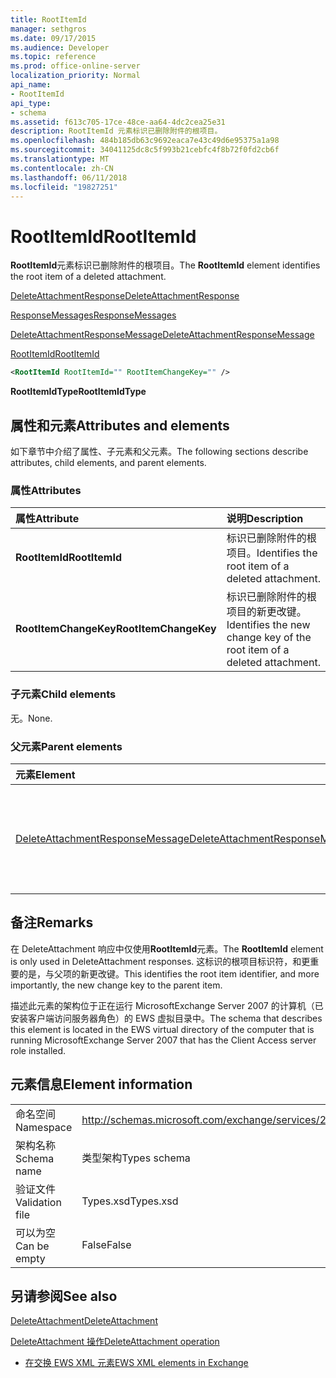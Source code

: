 ```yaml
---
title: RootItemId
manager: sethgros
ms.date: 09/17/2015
ms.audience: Developer
ms.topic: reference
ms.prod: office-online-server
localization_priority: Normal
api_name:
- RootItemId
api_type:
- schema
ms.assetid: f613c705-17ce-48ce-aa64-4dc2cea25e31
description: RootItemId 元素标识已删除附件的根项目。
ms.openlocfilehash: 484b185db63c9692eaca7e43c49d6e95375a1a98
ms.sourcegitcommit: 34041125dc8c5f993b21cebfc4f8b72f0fd2cb6f
ms.translationtype: MT
ms.contentlocale: zh-CN
ms.lasthandoff: 06/11/2018
ms.locfileid: "19827251"
---
```

# <a name="rootitemid"></a><span data-ttu-id="8d27e-103">RootItemId</span><span class="sxs-lookup"><span data-stu-id="8d27e-103">RootItemId</span></span>

<span data-ttu-id="8d27e-104">**RootItemId**元素标识已删除附件的根项目。</span><span class="sxs-lookup"><span data-stu-id="8d27e-104">The **RootItemId** element identifies the root item of a deleted attachment.</span></span> 
  
[<span data-ttu-id="8d27e-105">DeleteAttachmentResponse</span><span class="sxs-lookup"><span data-stu-id="8d27e-105">DeleteAttachmentResponse</span></span>](deleteattachmentresponse.md)
  
[<span data-ttu-id="8d27e-106">ResponseMessages</span><span class="sxs-lookup"><span data-stu-id="8d27e-106">ResponseMessages</span></span>](responsemessages.md)
  
[<span data-ttu-id="8d27e-107">DeleteAttachmentResponseMessage</span><span class="sxs-lookup"><span data-stu-id="8d27e-107">DeleteAttachmentResponseMessage</span></span>](deleteattachmentresponsemessage.md)
  
[<span data-ttu-id="8d27e-108">RootItemId</span><span class="sxs-lookup"><span data-stu-id="8d27e-108">RootItemId</span></span>](rootitemid.md)
  
```xml
<RootItemId RootItemId="" RootItemChangeKey="" />
```

 <span data-ttu-id="8d27e-109">**RootItemIdType**</span><span class="sxs-lookup"><span data-stu-id="8d27e-109">**RootItemIdType**</span></span>
## <a name="attributes-and-elements"></a><span data-ttu-id="8d27e-110">属性和元素</span><span class="sxs-lookup"><span data-stu-id="8d27e-110">Attributes and elements</span></span>

<span data-ttu-id="8d27e-111">如下章节中介绍了属性、子元素和父元素。</span><span class="sxs-lookup"><span data-stu-id="8d27e-111">The following sections describe attributes, child elements, and parent elements.</span></span>
  
### <a name="attributes"></a><span data-ttu-id="8d27e-112">属性</span><span class="sxs-lookup"><span data-stu-id="8d27e-112">Attributes</span></span>

|<span data-ttu-id="8d27e-113">**属性**</span><span class="sxs-lookup"><span data-stu-id="8d27e-113">**Attribute**</span></span>|<span data-ttu-id="8d27e-114">**说明**</span><span class="sxs-lookup"><span data-stu-id="8d27e-114">**Description**</span></span>|
|:-----|:-----|
|<span data-ttu-id="8d27e-115">**RootItemId**</span><span class="sxs-lookup"><span data-stu-id="8d27e-115">**RootItemId**</span></span> <br/> |<span data-ttu-id="8d27e-116">标识已删除附件的根项目。</span><span class="sxs-lookup"><span data-stu-id="8d27e-116">Identifies the root item of a deleted attachment.</span></span>  <br/> |
|<span data-ttu-id="8d27e-117">**RootItemChangeKey**</span><span class="sxs-lookup"><span data-stu-id="8d27e-117">**RootItemChangeKey**</span></span> <br/> |<span data-ttu-id="8d27e-118">标识已删除附件的根项目的新更改键。</span><span class="sxs-lookup"><span data-stu-id="8d27e-118">Identifies the new change key of the root item of a deleted attachment.</span></span>  <br/> |
   
### <a name="child-elements"></a><span data-ttu-id="8d27e-119">子元素</span><span class="sxs-lookup"><span data-stu-id="8d27e-119">Child elements</span></span>

<span data-ttu-id="8d27e-120">无。</span><span class="sxs-lookup"><span data-stu-id="8d27e-120">None.</span></span>
  
### <a name="parent-elements"></a><span data-ttu-id="8d27e-121">父元素</span><span class="sxs-lookup"><span data-stu-id="8d27e-121">Parent elements</span></span>

|<span data-ttu-id="8d27e-122">**元素**</span><span class="sxs-lookup"><span data-stu-id="8d27e-122">**Element**</span></span>|<span data-ttu-id="8d27e-123">**说明**</span><span class="sxs-lookup"><span data-stu-id="8d27e-123">**Description**</span></span>|
|:-----|:-----|
|[<span data-ttu-id="8d27e-124">DeleteAttachmentResponseMessage</span><span class="sxs-lookup"><span data-stu-id="8d27e-124">DeleteAttachmentResponseMessage</span></span>](deleteattachmentresponsemessage.md) <br/> |<span data-ttu-id="8d27e-125">包含状态和 DeleteAttachment 请求的结果。</span><span class="sxs-lookup"><span data-stu-id="8d27e-125">Contains the status and result of a DeleteAttachment request.</span></span>  <br/> |
   
## <a name="remarks"></a><span data-ttu-id="8d27e-126">备注</span><span class="sxs-lookup"><span data-stu-id="8d27e-126">Remarks</span></span>

<span data-ttu-id="8d27e-127">在 DeleteAttachment 响应中仅使用**RootItemId**元素。</span><span class="sxs-lookup"><span data-stu-id="8d27e-127">The **RootItemId** element is only used in DeleteAttachment responses.</span></span> <span data-ttu-id="8d27e-128">这标识的根项目标识符，和更重要的是，与父项的新更改键。</span><span class="sxs-lookup"><span data-stu-id="8d27e-128">This identifies the root item identifier, and more importantly, the new change key to the parent item.</span></span> 
  
<span data-ttu-id="8d27e-129">描述此元素的架构位于正在运行 MicrosoftExchange Server 2007 的计算机（已安装客户端访问服务器角色）的 EWS 虚拟目录中。</span><span class="sxs-lookup"><span data-stu-id="8d27e-129">The schema that describes this element is located in the EWS virtual directory of the computer that is running MicrosoftExchange Server 2007 that has the Client Access server role installed.</span></span>
  
## <a name="element-information"></a><span data-ttu-id="8d27e-130">元素信息</span><span class="sxs-lookup"><span data-stu-id="8d27e-130">Element information</span></span>

|||
|:-----|:-----|
|<span data-ttu-id="8d27e-131">命名空间</span><span class="sxs-lookup"><span data-stu-id="8d27e-131">Namespace</span></span>  <br/> |http://schemas.microsoft.com/exchange/services/2006/types  <br/> |
|<span data-ttu-id="8d27e-132">架构名称</span><span class="sxs-lookup"><span data-stu-id="8d27e-132">Schema name</span></span>  <br/> |<span data-ttu-id="8d27e-133">类型架构</span><span class="sxs-lookup"><span data-stu-id="8d27e-133">Types schema</span></span>  <br/> |
|<span data-ttu-id="8d27e-134">验证文件</span><span class="sxs-lookup"><span data-stu-id="8d27e-134">Validation file</span></span>  <br/> |<span data-ttu-id="8d27e-135">Types.xsd</span><span class="sxs-lookup"><span data-stu-id="8d27e-135">Types.xsd</span></span>  <br/> |
|<span data-ttu-id="8d27e-136">可以为空</span><span class="sxs-lookup"><span data-stu-id="8d27e-136">Can be empty</span></span>  <br/> |<span data-ttu-id="8d27e-137">False</span><span class="sxs-lookup"><span data-stu-id="8d27e-137">False</span></span>  <br/> |
   
## <a name="see-also"></a><span data-ttu-id="8d27e-138">另请参阅</span><span class="sxs-lookup"><span data-stu-id="8d27e-138">See also</span></span>



[<span data-ttu-id="8d27e-139">DeleteAttachment</span><span class="sxs-lookup"><span data-stu-id="8d27e-139">DeleteAttachment</span></span>](deleteattachment.md)
  
[<span data-ttu-id="8d27e-140">DeleteAttachment 操作</span><span class="sxs-lookup"><span data-stu-id="8d27e-140">DeleteAttachment operation</span></span>](deleteattachment-operation.md)


- [<span data-ttu-id="8d27e-141">在交换 EWS XML 元素</span><span class="sxs-lookup"><span data-stu-id="8d27e-141">EWS XML elements in Exchange</span></span>](ews-xml-elements-in-exchange.md)

